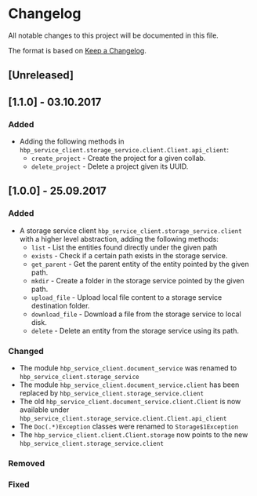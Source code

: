 # Changelog
All notable changes to this project will be documented in this file.

The format is based on [Keep a Changelog](http://keepachangelog.com/en/1.0.0/).

## [Unreleased]

## [1.1.0] - 03.10.2017

### Added

 * Adding the following methods in  `hbp_service_client.storage_service.client.Client.api_client`:
   * `create_project` - Create the project for a given collab.
   * `delete_project` - Delete a project given its UUID.

## [1.0.0] - 25.09.2017

### Added

 * A storage service client `hbp_service_client.storage_service.client` with a higher level abstraction, adding the following methods:
   * `list` - List the entities found directly under the given path
   * `exists` - Check if a certain path exists in the storage service.
   * `get_parent` - Get the parent entity of the entity pointed by the given path.
   * `mkdir` - Create a folder in the storage service pointed by the given path.
   * `upload_file` - Upload local file content to a storage service destination folder.
   * `download_file` - Download a file from the storage service to local disk.
   * `delete` - Delete an entity from the storage service using its path.

### Changed
 * The module `hbp_service_client.document_service` was renamed to `hbp_service_client.storage_service`
 * The module `hbp_service_client.document_service.client` has been replaced by `hbp_service_client.storage_service.client`
 * The old `hbp_service_client.document_service.client.Client` is now available under `hbp_service_client.storage_service.client.Client.api_client`
 * The `Doc(.*)Exception` classes were renamed to `Storage$1Exception`
 * The `hbp_service_client.client.Client.storage` now points to the new `hbp_service_client.storage_service.client`

### Removed

### Fixed
